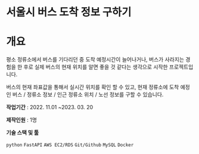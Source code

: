 # 서울시 버스 도착 정보 구하기

# 개요
평소 정류소에서 버스를 기다리던 중 도착 예정시간이 늘어나거나, 버스가 사라지는 경험을 한 후로 실제 버스의 현재 위치를 알면 좋을 것 같다는 생각으로 시작한 프로젝트입니다.

버스의 현재 좌표값을 통해서 실시간 위치를 확인 할 수 있고, 현재 정류소에 도착 예정인 버스 / 정류소 정보 / 인근 정류소 위치 / 노선 정보를 구할 수 있습니다.


**작업기간** : 2022. 11.01 ~2023.  03. 20

**제작인원** : 1명

**기술 스택 및 툴**

`python` `FastAPI` `AWS EC2/RDS` `Git/Github` `MySQL`  `Docker`
